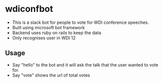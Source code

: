 # wdiconfbot

- This is a slack bot for people to vote for WDI conference speeches.
- Built using microsoft bot framework
- Backend uses ruby on rails to keep the data
- Only recognises user in WDI 12

## Usage
- Say "hello" to the bot and it will ask the talk that the user wanted to vote for.
- Say "vote" shows the url of total votes
